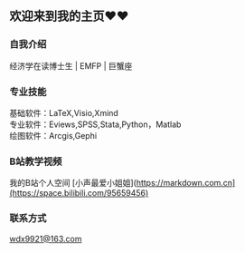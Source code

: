 ## 欢迎来到我的主页❤❤

### 自我介绍
经济学在读博士生 | EMFP | 巨蟹座

### 专业技能
基础软件：LaTeX,Visio,Xmind<br>
专业软件：Eviews,SPSS,Stata,Python，Matlab<br>
绘图软件：Arcgis,Gephi

### B站教学视频
我的B站个人空间 [小声最爱小姐姐](https://markdown.com.cn](https://space.bilibili.com/95659456)

### 联系方式
wdx9921@163.com
